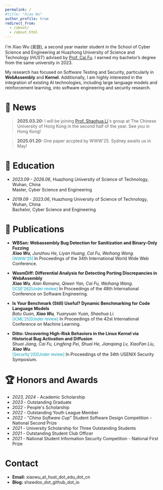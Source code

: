 ```yaml
---
permalink: /
#title: "Xiao Wu"
author_profile: true
redirect_from: 
  - /about/
  - /about.html
---
```

I'm Xiao Wu (吴骁), a second year master student in the School of Cyber Science and Engineering at Huazhong University of Science and Technology (*HUST*) advised by [Prof. Cai Fu](http://faculty.hust.edu.cn/fucai/zh_CN/index.htm). I earned my bachelor’s degree from the same university in 2023.

My research has focused on Software Testing and Security, particularly in **WebAssembly** and **Kernel**. Additionally, I am highly interested in the integration of existing AI technologies, including large language models and reinforcement learning, into software engineering and security research.

# :newspaper: News
> **2025.03.20:** I will be joining [Prof. Shaohua Li](https://shao-hua-li.github.io/)'s group at The Chinese University of Hong Kong in the second half of the year. See you in Hong Kong!

>**2025.01.20:** One paper accpted by WWW'25. Sydney awaits us in May!

# :notebook: Education
- *2023.09 - 2026.06*, Huazhong University of Science of Technology, Wuhan, China
<br>Master, Cyber Science and Engineering

- *2019.09 - 2023.06*, Huazhong University of Science of Technology, Wuhan, China
<br>Bachelor, Cyber Science and Engineering

# :page_with_curl: Publications
- **WBSan: Webassembly Bug Detection for Sanitization and Binary-Only Fuzzing**
<br>***Xiao Wu**, Junzhou He, Liyan Huang, Cai Fu, Weihang Wang.* 
<br><font color="#069eb9" size="2">[WWW'25]</font> In Proceedings of the 34th International World Wide Web Conference.

- **WasmDiff: Differential Analysis for Detecting Porting Discrepancies in WebAssembly**
<br>***Xiao Wu**, Alan Romano, Qiwen Yan, Cai Fu, Weihang Wang.* 
<br><font color="#069eb9" size="2">[ICSE'26][Under review]</font> In Proceedings of the 48th International Conference on Software Engineering.

- **Is Your Benchmark (Still) Useful? Dynamic Benchmarking for Code Language Models**
<br>*Batu Guan, **Xiao Wu**, Yuanyuan Yuan, Shaohua Li.*
<br><font color="#069eb9" size="2">[ICML'25][Under review]</font> In Proceedings of the 42st International Conference on Machine Learning.

- **Ditto: Uncovering High-Risk Behaviors in the Linux Kernel via Historical Bug Activation and Diffusion**
<br>*Shuai Jiang, Cai Fu, Lingfeng Pei, Shuai He, Jianqiang Lv, XiaoFan Liu, **Xiao Wu**.*
<br><font color="#069eb9" size="2">[Security'25][Under review]</font> In Proceedings of the 34th USENIX Security Symposium.

<div style="display:none">
# :bookmark_tabs: Internships
- *2024.10 - now*     Remote Research Assistant, The Chinese University of Hong Kong, advised by [Prof. Shaohua Li](https://shao-hua-li.github.io/)
- *2023.09 - 2024.09* Remote Research Assistant, University of Southern California, advised by [Prof. Weihang Wang](https://weihang-wang.github.io/#)
</div>

# 🏆 Honors and Awards
- *2023, 2024* - Academic Scholarship
- *2023* - Outstanding Graduate
- *2022* - People's Scholarship
- *2022* - Outstanding Youth League Member
- *2022* - "*China Software Cup*" Student Software Design Competition - National Second Prize
- *2021* - University Scholarship for Three Outstanding Students
- *2021* - Outstanding Student Club Officer
- *2021* - National Student Information Security Competition - National First Prize

# Contact 
- **Email:** xiaowu_at_hust_dot_edu_dot_cn
- **Blog:** shawdox_dot_github_dot_io